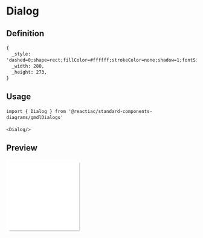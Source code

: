 # Dialog

## Definition

```
{
  _style: 'dashed=0;shape=rect;fillColor=#ffffff;strokeColor=none;shadow=1;fontSize=19;fontColor=#000000;spacingTop=-6;whiteSpace=wrap;spacing=16;align=left;verticalAlign=top;html=1;',
  _width: 280,
  _height: 273,
}
```

## Usage

```
import { Dialog } from '@reactiac/standard-components-diagrams/gmdlDialogs'

<Dialog/>
```

## Preview

<img src="./dialog.png" width="200"/>
